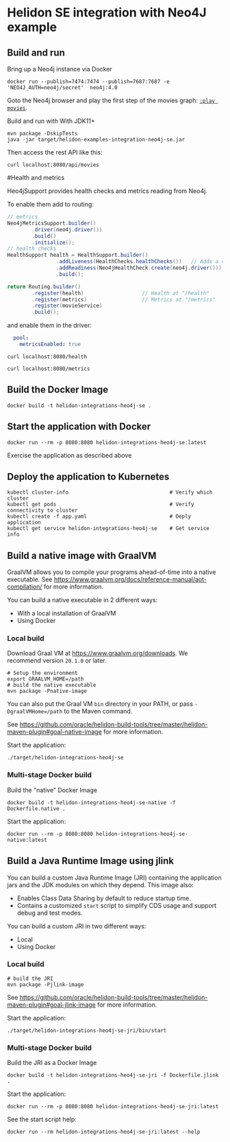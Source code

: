 # Helidon SE integration with Neo4J example

## Build and run

Bring up a Neo4j instance via Docker

```shell
docker run --publish=7474:7474 --publish=7687:7687 -e 'NEO4J_AUTH=neo4j/secret'  neo4j:4.0
```

Goto the Neo4j browser and play the first step of the movies graph: [`:play movies`](http://localhost:7474/browser/?cmd=play&arg=movies).

Build and run with With JDK11+
```shell
mvn package -DskipTests
java -jar target/helidon-examples-integration-neo4j-se.jar  
```

Then access the rest API like this:

```shell
curl localhost:8080/api/movies
```

#Health and metrics

Heo4jSupport provides health checks and metrics reading from Neo4j.

To enable them add to routing:
```java
// metrics
Neo4jMetricsSupport.builder()
        .driver(neo4j.driver())
        .build()
        .initialize();
// health checks
HealthSupport health = HealthSupport.builder()
                .addLiveness(HealthChecks.healthChecks())   // Adds a convenient set of checks
                .addReadiness(Neo4jHealthCheck.create(neo4j.driver()))
                .build();

return Routing.builder()
        .register(health)                   // Health at "/health"
        .register(metrics)                  // Metrics at "/metrics"
        .register(movieService)
        .build();
```
and enable them in the driver:
```yaml
  pool:
    metricsEnabled: true
```


```shell
curl localhost:8080/health
```

```shell
curl localhost:8080/metrics
```



## Build the Docker Image

```shell
docker build -t helidon-integrations-heo4j-se .
```

## Start the application with Docker

```shell
docker run --rm -p 8080:8080 helidon-integrations-heo4j-se:latest
```

Exercise the application as described above

## Deploy the application to Kubernetes

```shell
kubectl cluster-info                                 # Verify which cluster
kubectl get pods                                     # Verify connectivity to cluster
kubectl create -f app.yaml                           # Deply application
kubectl get service helidon-integrations-heo4j-se    # Get service info
```

## Build a native image with GraalVM

GraalVM allows you to compile your programs ahead-of-time into a native
 executable. See https://www.graalvm.org/docs/reference-manual/aot-compilation/
 for more information.

You can build a native executable in 2 different ways:
* With a local installation of GraalVM
* Using Docker

### Local build

Download Graal VM at https://www.graalvm.org/downloads. We recommend
version `20.1.0` or later.

```shell
# Setup the environment
export GRAALVM_HOME=/path
# build the native executable
mvn package -Pnative-image
```

You can also put the Graal VM `bin` directory in your PATH, or pass
 `-DgraalVMHome=/path` to the Maven command.

See https://github.com/oracle/helidon-build-tools/tree/master/helidon-maven-plugin#goal-native-image
 for more information.

Start the application:

```shell
./target/helidon-integrations-heo4j-se
```

### Multi-stage Docker build

Build the "native" Docker Image

```shell
docker build -t helidon-integrations-heo4j-se-native -f Dockerfile.native .
```

Start the application:

```shell
docker run --rm -p 8080:8080 helidon-integrations-heo4j-se-native:latest
```

## Build a Java Runtime Image using jlink

You can build a custom Java Runtime Image (JRI) containing the application jars and the JDK modules 
on which they depend. This image also:

* Enables Class Data Sharing by default to reduce startup time. 
* Contains a customized `start` script to simplify CDS usage and support debug and test modes. 
 
You can build a custom JRI in two different ways:
* Local
* Using Docker


### Local build

```shell
# build the JRI
mvn package -Pjlink-image
```

See https://github.com/oracle/helidon-build-tools/tree/master/helidon-maven-plugin#goal-jlink-image
 for more information.

Start the application:

```shell
./target/helidon-integrations-heo4j-se-jri/bin/start
```

### Multi-stage Docker build

Build the JRI as a Docker Image

```shell
docker build -t helidon-integrations-heo4j-se-jri -f Dockerfile.jlink .
```

Start the application:

```shell
docker run --rm -p 8080:8080 helidon-integrations-heo4j-se-jri:latest
```

See the start script help:

```shell
docker run --rm helidon-integrations-heo4j-se-jri:latest --help
```
